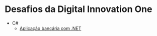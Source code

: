 # Desafios da Digital Innovation One

* C#
  * [Aplicação bancária com .NET](https://github.com/yasrojas/dio/tree/main/dio.bank)
